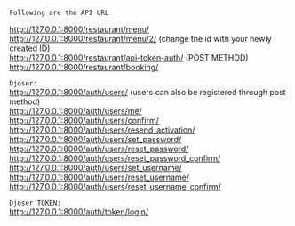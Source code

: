 `Following are the API URL`

http://127.0.0.1:8000/restaurant/menu/       
http://127.0.0.1:8000/restaurant/menu/2/   (change the id with your newly created ID) <br/>
http://127.0.0.1:8000/restaurant/api-token-auth/ (POST METHOD)<br/>
http://127.0.0.1:8000/restaurant/booking/ <br/>

`Djoser:`<br/>
http://127.0.0.1:8000/auth/users/   (users can also be registered through post method)<br/>
http://127.0.0.1:8000/auth/users/me/<br/>
http://127.0.0.1:8000/auth/users/confirm/<br/>
http://127.0.0.1:8000/auth/users/resend_activation/<br/>
http://127.0.0.1:8000/auth/users/set_password/<br/>
http://127.0.0.1:8000/auth/users/reset_password/<br/>
http://127.0.0.1:8000/auth/users/reset_password_confirm/<br/>
http://127.0.0.1:8000/auth/users/set_username/<br/>
http://127.0.0.1:8000/auth/users/reset_username/<br/>
http://127.0.0.1:8000/auth/users/reset_username_confirm/<br/>

`Djoser TOKEN:`<br/>
http://127.0.0.1:8000/auth/token/login/
